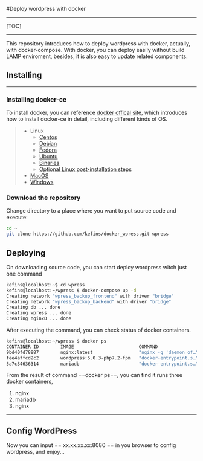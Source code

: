 #Deploy wordpress with docker

- - -

[TOC]


- - -

This repository introduces how to deploy wordpress with docker, actually, with docker-compose. With docker, you can deploy easily without build LAMP enviroment, besides, it is also easy to update related components.

## Installing

- - -

### Installing docker-ce
To install docker, you can reference [docker offical site](https://docs.docker.com/install/), which introduces how to install docker-ce in detail, including different kinds of OS.
> - Linux
>   - [Centos](https://docs.docker.com/install/linux/docker-ce/centos/)
>   - [Debian](https://docs.docker.com/install/linux/docker-ce/debian/)
>   - [Fedora](https://docs.docker.com/install/linux/docker-ce/fedora/)
>   - [Ubuntu](https://docs.docker.com/install/linux/docker-ce/ubuntu/)
>   - [Binaries](https://docs.docker.com/install/linux/docker-ce/binaries/)
>   - [Optional Linux post-installation steps](https://docs.docker.com/install/linux/linux-postinstall/)
> - [MacOS](https://docs.docker.com/docker-for-mac/install/)
> - [Windows](https://docs.docker.com/docker-for-windows/install/)

### Download the repository
Change directory to a place where you want to put source code and execute:
```bash
cd ~
git clone https://github.com/kefins/docker_wpress.git wpress
```

## Deploying
On downloading source code, you can start deploy wordpress witch just one command
```bash
kefins@localhost:~$ cd wpress
kefins@localhost:~/wpress $ docker-compose up -d
Creating network "wpress_backup_frontend" with driver "bridge"
Creating network "wpress_backup_backend" with driver "bridge"
Creating db ... done
Creating wpress ... done
Creating nginxD ... done
```
After executing the command, you can check status of docker containers.
```bash
kefins@localhost:~/wpress $ docker ps
CONTAINER ID        IMAGE                        COMMAND                  CREATED             STATUS              PORTS                                      NAMES
9bd40fd78887        nginx:latest                 "nginx -g 'daemon of…"   5 minutes ago       Up 5 minutes        0.0.0.0:80->80/tcp, 0.0.0.0:443->443/tcp   nginxD
fee4affcd2c2        wordpress:5.0.3-php7.2-fpm   "docker-entrypoint.s…"   5 minutes ago       Up 5 minutes        0.0.0.0:9000->9000/tcp                     wpress
5a7c34636314        mariadb                      "docker-entrypoint.s…"   5 minutes ago       Up 5 minutes        0.0.0.0:3306->3306/tcp                     db
```

From the result of command ==docker ps==, you can find it runs three docker containers,
1. nginx
2. mariadb
3. nginx

- - -

## Config WordPress
Now you can input == xx.xx.xx.xx:8080 == in you browser to config wordpress, and enjoy...

